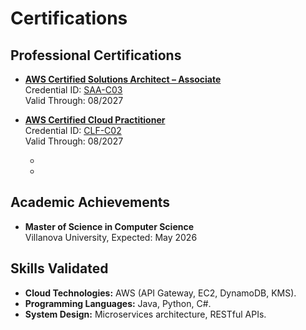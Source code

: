 # Certifications
## Professional Certifications
- **[AWS Certified Solutions Architect – Associate](./certifications/aws_certified_solutions_architect_associate_certificate.pdf)**  
  Credential ID: [SAA-C03](https://cp.certmetrics.com/amazon/en/public/verify/credential/7e5b2384cf90479184d5148fadf8e55e)  
  Valid Through: 08/2027

- **[AWS Certified Cloud Practitioner](./certifications/aws_certified_cloudpractitioner_certificate.pdf)**  
  Credential ID: [CLF-C02](https://cp.certmetrics.com/amazon/en/public/verify/credential/8d1f31c870fd4ae290325b3c19bbcbd1)  
  Valid Through: 08/2027

  - 
  - 


## Academic Achievements
- **Master of Science in Computer Science**  
  Villanova University, Expected: May 2026  

## Skills Validated
- **Cloud Technologies:** AWS (API Gateway, EC2, DynamoDB, KMS).
- **Programming Languages:** Java, Python, C#.
- **System Design:** Microservices architecture, RESTful APIs.
